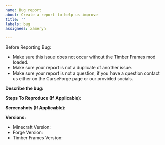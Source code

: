 ```yaml
---
name: Bug report
about: Create a report to help us improve
title: ''
labels: bug
assignees: xameryn

---
```


Before Reporting Bug:
- Make sure this issue does not occur without the Timber Frames mod loaded.
- Make sure your report is not a duplicate of another issue.
- Make sure your report is not a question, if you have a question contact us either on the CurseForge page or our provided socials.

**Describe the bug:**


**Steps To Reproduce (If Applicable):**


**Screenshots (If Applicable):**


**Versions:**
 - Minecraft Version: 
 - Forge Version: 
 - Timber Frames Version:
